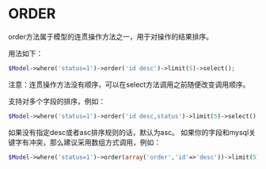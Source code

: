 # ORDER
order方法属于模型的连贯操作方法之一，用于对操作的结果排序。

用法如下：
```php
$Model->where('status=1')->order('id desc')->limit(5)->select();
```
注意：连贯操作方法没有顺序，可以在select方法调用之前随便改变调用顺序。

支持对多个字段的排序，例如：

```php
$Model->where('status=1')->order('id desc,status')->limit(5)->select();
```

如果没有指定desc或者asc排序规则的话，默认为asc。
如果你的字段和mysql关键字有冲突，那么建议采用数组方式调用，例如：

```php
$Model->where('status=1')->order(array('order','id'=>'desc'))->limit(5)->select(); 
```
